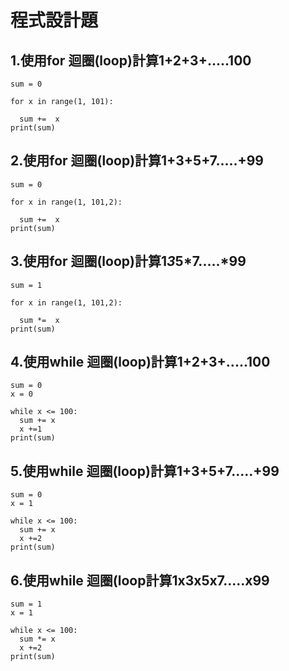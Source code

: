 # 程式設計題

## 1.使用for 迴圈(loop)計算1+2+3+.....100
```
sum = 0

for x in range(1, 101):
  
  sum +=  x
print(sum)
```
## 2.使用for 迴圈(loop)計算1+3+5+7.....+99
```
sum = 0

for x in range(1, 101,2):
  
  sum +=  x
print(sum)
```
## 3.使用for 迴圈(loop)計算1*3*5*7.....*99
```
sum = 1

for x in range(1, 101,2):
  
  sum *=  x
print(sum)
```
## 4.使用while 迴圈(loop)計算1+2+3+.....100
```
sum = 0
x = 0

while x <= 100:
  sum += x
  x +=1
print(sum)

```
## 5.使用while 迴圈(loop)計算1+3+5+7.....+99
```
sum = 0
x = 1

while x <= 100:
  sum += x
  x +=2
print(sum)

```
## 6.使用while 迴圈(loop計算1x3x5x7.....x99
```
sum = 1
x = 1

while x <= 100:
  sum *= x
  x +=2
print(sum)
```
